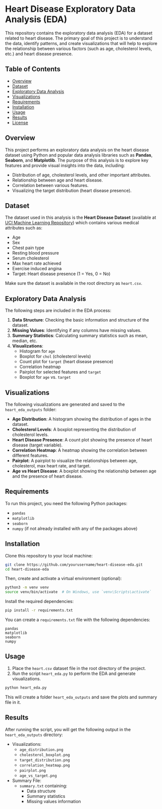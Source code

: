 # Heart Disease Exploratory Data Analysis (EDA)

This repository contains the exploratory data analysis (EDA) for a dataset related to heart disease. The primary goal of this project is to understand the data, identify patterns, and create visualizations that will help to explore the relationship between various factors (such as age, cholesterol levels, etc.) and heart disease presence.

## Table of Contents

- [Overview](#overview)
- [Dataset](#dataset)
- [Exploratory Data Analysis](#exploratory-data-analysis)
- [Visualizations](#visualizations)
- [Requirements](#requirements)
- [Installation](#installation)
- [Usage](#usage)
- [Results](#results)
- [License](#license)

## Overview

This project performs an exploratory data analysis on the heart disease dataset using Python and popular data analysis libraries such as **Pandas**, **Seaborn**, and **Matplotlib**. The purpose of this analysis is to explore key features and provide visual insights into the data, including:

- Distribution of age, cholesterol levels, and other important attributes.
- Relationship between age and heart disease.
- Correlation between various features.
- Visualizing the target distribution (heart disease presence).

## Dataset

The dataset used in this analysis is the **Heart Disease Dataset** (available at [UCI Machine Learning Repository](https://archive.ics.uci.edu/ml/datasets/Heart+Disease)) which contains various medical attributes such as:

- Age
- Sex
- Chest pain type
- Resting blood pressure
- Serum cholesterol
- Max heart rate achieved
- Exercise induced angina
- Target: Heart disease presence (1 = Yes, 0 = No)

Make sure the dataset is available in the root directory as `heart.csv`.

## Exploratory Data Analysis

The following steps are included in the EDA process:

1. **Data Structure**: Checking the basic information and structure of the dataset.
2. **Missing Values**: Identifying if any columns have missing values.
3. **Summary Statistics**: Calculating summary statistics such as mean, median, etc.
4. **Visualizations**:
    - Histogram for `age`
    - Boxplot for `chol` (cholesterol levels)
    - Count plot for `target` (heart disease presence)
    - Correlation heatmap
    - Pairplot for selected features and `target`
    - Boxplot for `age` vs. `target`

## Visualizations

The following visualizations are generated and saved to the `heart_eda_outputs` folder:

- **Age Distribution**: A histogram showing the distribution of ages in the dataset.
- **Cholesterol Levels**: A boxplot representing the distribution of cholesterol levels.
- **Heart Disease Presence**: A count plot showing the presence of heart disease (target variable).
- **Correlation Heatmap**: A heatmap showing the correlation between different features.
- **Pairplot**: A pairplot to visualize the relationships between age, cholesterol, max heart rate, and target.
- **Age vs Heart Disease**: A boxplot showing the relationship between age and the presence of heart disease.

## Requirements

To run this project, you need the following Python packages:

- `pandas`
- `matplotlib`
- `seaborn`
- `numpy` (if not already installed with any of the packages above)

## Installation

Clone this repository to your local machine:

```bash
git clone https://github.com/yourusername/heart-disease-eda.git
cd heart-disease-eda
```

Then, create and activate a virtual environment (optional):

```bash
python3 -m venv venv
source venv/bin/activate  # On Windows, use `venv\Scripts\activate`
```

Install the required dependencies:

```bash
pip install -r requirements.txt
```

You can create a `requirements.txt` file with the following dependencies:

```
pandas
matplotlib
seaborn
numpy
```

## Usage

1. Place the `heart.csv` dataset file in the root directory of the project.
2. Run the script `heart_eda.py` to perform the EDA and generate visualizations.

```bash
python heart_eda.py
```

This will create a folder `heart_eda_outputs` and save the plots and summary file in it.

## Results

After running the script, you will get the following output in the `heart_eda_outputs` directory:

- Visualizations:
  - `age_distribution.png`
  - `cholesterol_boxplot.png`
  - `target_distribution.png`
  - `correlation_heatmap.png`
  - `pairplot.png`
  - `age_vs_target.png`
- Summary File:
  - `summary.txt` containing:
    - Data structure
    - Summary statistics
    - Missing values information

